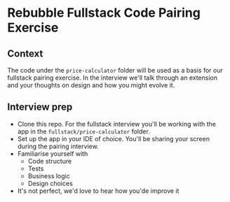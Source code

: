 # Rebubble Fullstack Code Pairing Exercise

## Context
The code under the `price-calculator` folder will be used as a basis for our fullstack pairing exercise.
In the interview we'll talk through an extension and your thoughts on design and how you might evolve it.

## Interview prep
* Clone this repo. For the fullstack interview you'll be working with the app in the `fullstack/price-calculator` folder.
* Set up the app in your IDE of choice. You'll be sharing your screen during the pairing interview.
* Familiarise yourself with
  * Code structure
  * Tests
  * Business logic
  * Design choices
* It's not perfect, we'd love to hear how you'de improve it